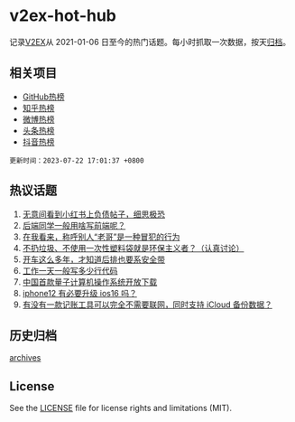 # v2ex-hot-hub

 记录[V2EX](https://www.v2ex.com/)从 2021-01-06 日至今的热门话题。每小时抓取一次数据，按天[归档](archives)。
 
 ## 相关项目

- [GitHub热榜](https://github.com/it985/github-hot-hub)
- [知乎热榜](https://github.com/it985/zhihu-hot-hub)
- [微博热榜](https://github.com/it985/weibo-hot-hub)
- [头条热榜](https://github.com/it985/toutiao-hot-hub)
- [抖音热榜](https://github.com/it985/douyin-hot-hub)


 `更新时间：2023-07-22 17:01:37 +0800`

## 热议话题

1. [无意间看到小红书上负债帖子，细思极恐](https://www.v2ex.com/t/958658)
1. [后端同学一般用啥写前端呢？](https://www.v2ex.com/t/958660)
1. [在我看来，称呼别人“老哥”是一种冒犯的行为](https://www.v2ex.com/t/958794)
1. [不扔垃圾、不使用一次性塑料袋就是环保主义者？（认真讨论）](https://www.v2ex.com/t/958717)
1. [开车这么多年，才知道后排也要系安全带](https://www.v2ex.com/t/958686)
1. [工作一天一般写多少行代码](https://www.v2ex.com/t/958675)
1. [中国首款量子计算机操作系统开放下载](https://www.v2ex.com/t/958759)
1. [iphone12 有必要升级 ios16 吗？](https://www.v2ex.com/t/958744)
1. [有没有一款记账工具可以完全不需要联网，同时支持 iCloud 备份数据？](https://www.v2ex.com/t/958662)

## 历史归档

[archives](archives)

## License

See the [LICENSE](LICENSE) file for license rights and limitations (MIT).
